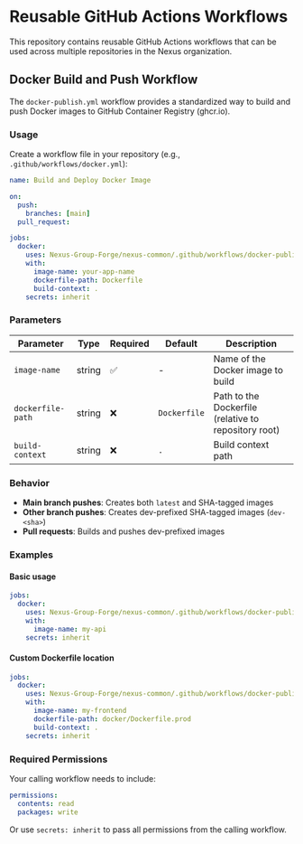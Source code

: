 # Reusable GitHub Actions Workflows

This repository contains reusable GitHub Actions workflows that can be used across multiple repositories in the Nexus organization.

## Docker Build and Push Workflow

The `docker-publish.yml` workflow provides a standardized way to build and push Docker images to GitHub Container Registry (ghcr.io).

### Usage

Create a workflow file in your repository (e.g., `.github/workflows/docker.yml`):

```yaml
name: Build and Deploy Docker Image

on:
  push:
    branches: [main]
  pull_request:

jobs:
  docker:
    uses: Nexus-Group-Forge/nexus-common/.github/workflows/docker-publish.yml@main
    with:
      image-name: your-app-name
      dockerfile-path: Dockerfile
      build-context: .
    secrets: inherit
```

### Parameters

| Parameter | Type | Required | Default | Description |
|-----------|------|----------|---------|-------------|
| `image-name` | string | ✅ | - | Name of the Docker image to build |
| `dockerfile-path` | string | ❌ | `Dockerfile` | Path to the Dockerfile (relative to repository root) |
| `build-context` | string | ❌ | `.` | Build context path |

### Behavior

- **Main branch pushes**: Creates both `latest` and SHA-tagged images
- **Other branch pushes**: Creates dev-prefixed SHA-tagged images (`dev-<sha>`)
- **Pull requests**: Builds and pushes dev-prefixed images

### Examples

#### Basic usage
```yaml
jobs:
  docker:
    uses: Nexus-Group-Forge/nexus-common/.github/workflows/docker-publish.yml@main
    with:
      image-name: my-api
    secrets: inherit
```

#### Custom Dockerfile location
```yaml
jobs:
  docker:
    uses: Nexus-Group-Forge/nexus-common/.github/workflows/docker-publish.yml@main
    with:
      image-name: my-frontend
      dockerfile-path: docker/Dockerfile.prod
      build-context: .
    secrets: inherit
```

### Required Permissions

Your calling workflow needs to include:

```yaml
permissions:
  contents: read
  packages: write
```

Or use `secrets: inherit` to pass all permissions from the calling workflow.